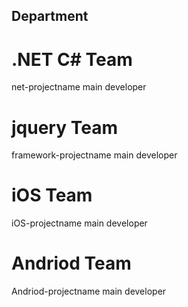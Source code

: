 ## Department
# .NET C# Team
net-projectname
  main
  developer
# jquery Team
framework-projectname
  main
  developer
# iOS Team
iOS-projectname
  main
  developer
# Andriod Team 
Andriod-projectname
  main
  developer
